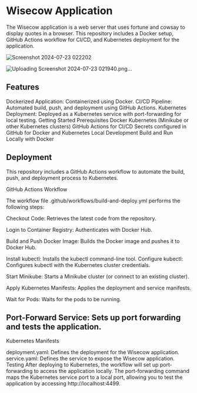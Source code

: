 # Wisecow Application
The Wisecow application is a web server that uses fortune and cowsay to display quotes in a browser. This repository includes a Docker setup, GitHub Actions workflow for CI/CD, and Kubernetes deployment for the application.

![Screenshot 2024-07-23 022202](https://github.com/user-attachments/assets/9c11170b-4469-4b8b-bbd5-994e51928e35)

![Uploading Screenshot 2024-07-23 021940.png…]()

## Features
Dockerized Application: Containerized using Docker.
CI/CD Pipeline: Automated build, push, and deployment using GitHub Actions.
Kubernetes Deployment: Deployed as a Kubernetes service with port-forwarding for local testing.
Getting Started
Prerequisites
Docker
Kubernetes (Minikube or other Kubernetes clusters)
GitHub Actions for CI/CD
Secrets configured in GitHub for Docker and Kubernetes
Local Development
Build and Run Locally with Docker


## Deployment
This repository includes a GitHub Actions workflow to automate the build, push, and deployment process to Kubernetes.

GitHub Actions Workflow

The workflow file .github/workflows/build-and-deploy.yml performs the following steps:

Checkout Code: Retrieves the latest code from the repository.

Login to Container Registry: Authenticates with Docker Hub.

Build and Push Docker Image: Builds the Docker image and pushes it to Docker Hub.

Install kubectl: Installs the kubectl command-line tool.
Configure kubectl: Configures kubectl with the Kubernetes cluster credentials.

Start Minikube: Starts a Minikube cluster (or connect to an existing cluster).

Apply Kubernetes Manifests: Applies the deployment and service manifests.

Wait for Pods: Waits for the pods to be running.

## Port-Forward Service: Sets up port forwarding and tests the application.
Kubernetes Manifests

deployment.yaml: Defines the deployment for the Wisecow application.
service.yaml: Defines the service to expose the Wisecow application.
Testing
After deploying to Kubernetes, the workflow will set up port-forwarding to access the application locally.
The port-forwarding command maps the Kubernetes service port to a local port, 
allowing you to test the application by accessing http://localhost:4499.
